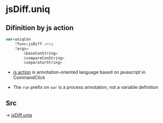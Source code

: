 # jsDiff.uniq

## Difinition by js action

```js.js
var=uniqCon
	?func=jsDiff.uniq
	?args=
		&baseConString=
		&compareConString=
		&separatorString=
```

- [js action](#) is annotation-oriented language based on javascript in CommandClick

- The `run` prefix on `var` is a process annotation, not a variable definition

## Src

-> [jsDiff.uniq](https://github.com/puutaro/CommandClick/blob/master/app/src/main/java/com/puutaro/commandclick/fragment_lib/terminal_fragment/js_interface/text/JsDiff.kt#L29)


